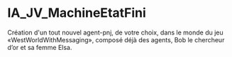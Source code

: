 #  IA_JV_MachineEtatFini
 Création d'un tout nouvel agent-pnj, de votre choix, dans le monde du jeu «WestWorldWithMessaging», composé déjà des agents, Bob le chercheur d’or et sa femme Elsa.
